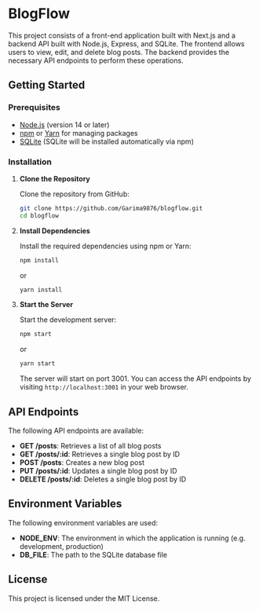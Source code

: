 # BlogFlow

This project consists of a front-end application built with Next.js and a backend API built with Node.js, Express, and SQLite. The frontend allows users to view, edit, and delete blog posts. The backend provides the necessary API endpoints to perform these operations.

## Getting Started

### Prerequisites

- [Node.js](https://nodejs.org/) (version 14 or later)
- [npm](https://www.npmjs.com/) or [Yarn](https://yarnpkg.com/) for managing packages
- [SQLite](https://www.sqlite.org/index.html) (SQLite will be installed automatically via npm)

### Installation

1. **Clone the Repository**

   Clone the repository from GitHub:

   ```bash
   git clone https://github.com/Garima9876/blogflow.git
   cd blogflow
   ```

2. **Install Dependencies**

   Install the required dependencies using npm or Yarn:

   ```bash
   npm install
   ```

   or

   ```bash
   yarn install
   ```

3. **Start the Server**

   Start the development server:

   ```bash
   npm start
   ```

   or

   ```bash
   yarn start
   ```

   The server will start on port 3001. You can access the API endpoints by visiting `http://localhost:3001` in your web browser.

## API Endpoints

The following API endpoints are available:

* **GET /posts**: Retrieves a list of all blog posts
* **GET /posts/:id**: Retrieves a single blog post by ID
* **POST /posts**: Creates a new blog post
* **PUT /posts/:id**: Updates a single blog post by ID
* **DELETE /posts/:id**: Deletes a single blog post by ID

## Environment Variables

The following environment variables are used:

* **NODE_ENV**: The environment in which the application is running (e.g. development, production)
* **DB_FILE**: The path to the SQLite database file

## License

This project is licensed under the MIT License.
